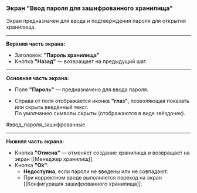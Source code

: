 ### Экран "Ввод пароля для зашифрованного хранилища"

Экран предназначен для ввода и подтверждения пароля для открытия хранилища.

---

**Верхняя часть экрана:**
- Заголовок: **"Пароль хранилища"**
- Кнопка **"Назад"** — возвращает на предыдущий шаг.

---

**Основная часть экрана:**

- Поле **"Пароль"** — предназначено для ввода пароля.

- Справа от поля отображается иконка **"глаз"**, позволяющая показать или скрыть введённый текст.  
  По умолчанию символы скрыты (отображаются в виде звёздочек).

#ввод_пароля_зашифрованные

---

**Нижняя часть экрана:**

- Кнопка **"Отмена"** — отменяет создание хранилища и возвращает на экран [[Менеджер хранилищ]].
- Кнопка **"Ok"**:
  - **Недоступна**, если пароли не введены или не совпадают.
  - При корректном вводе выполняется переход на экран [[Конфигурация зашифрованного хранилища]].
